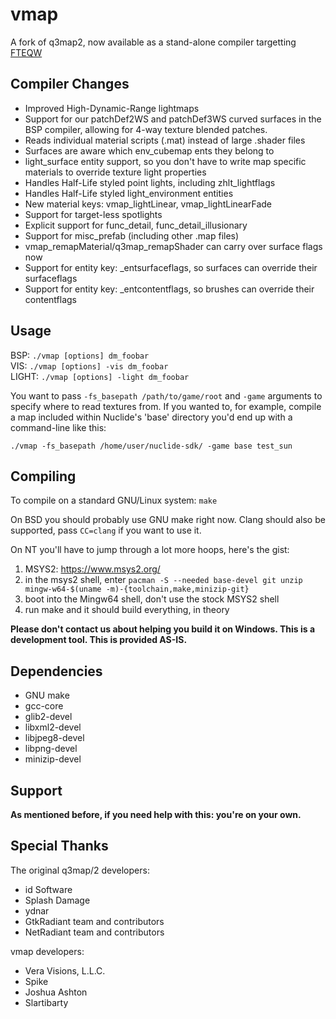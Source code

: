 # vmap

A fork of q3map2, now available as a stand-alone compiler targetting [FTEQW](https://www.fteqw.org/)


## Compiler Changes
- Improved High-Dynamic-Range lightmaps
- Support for our patchDef2WS and patchDef3WS curved surfaces in the BSP compiler, allowing for 4-way texture blended patches.
- Reads individual material scripts (.mat) instead of large .shader files
- Surfaces are aware which env_cubemap ents they belong to
- light_surface entity support, so you don't have to write map specific materials to override texture light properties
- Handles Half-Life styled point lights, including zhlt_lightflags
- Handles Half-Life styled light_environment entities
- New material keys: vmap_lightLinear, vmap_lightLinearFade
- Support for target-less spotlights
- Explicit support for func_detail, func_detail_illusionary
- Support for misc_prefab (including other .map files)
- vmap_remapMaterial/q3map_remapShader can carry over surface flags now
- Support for entity key: _entsurfaceflags, so surfaces can override their surfaceflags
- Support for entity key: _entcontentflags, so brushes can override their contentflags

## Usage

BSP: `./vmap [options] dm_foobar`  
VIS:  `./vmap [options] -vis dm_foobar`  
LIGHT: `./vmap [options] -light dm_foobar`

You want to pass `-fs_basepath /path/to/game/root` and `-game` arguments to specify where to read textures from. If you wanted to, for example, compile a map included within Nuclide's 'base' directory you'd end up with a command-line like this:

`./vmap -fs_basepath /home/user/nuclide-sdk/ -game base test_sun`

## Compiling
To compile on a standard GNU/Linux system:
`make`

On BSD you should probably use GNU make right now.
Clang should also be supported, pass `CC=clang` if you want to use it.

On NT you'll have to jump through a lot more hoops, here's the gist:

1. MSYS2: https://www.msys2.org/
2. in the msys2 shell, enter `pacman -S --needed base-devel git unzip mingw-w64-$(uname -m)-{toolchain,make,minizip-git}`
3. boot into the Mingw64 shell, don't use the stock MSYS2 shell
4. run make and it should build everything, in theory

**Please don't contact us about helping you build it on Windows. This is a development tool. This is provided AS-IS.**

## Dependencies
* GNU make
* gcc-core
* glib2-devel
* libxml2-devel
* libjpeg8-devel
* libpng-devel
* minizip-devel

## Support
**As mentioned before, if you need help with this: you're on your own.**

## Special Thanks

The original q3map/2 developers: 
- id Software
- Splash Damage
- ydnar
- GtkRadiant team and contributors
- NetRadiant team and contributors

vmap developers:
- Vera Visions, L.L.C.
- Spike
- Joshua Ashton
- Slartibarty